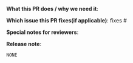 <!--
Please add the affected binary name in the title unless multiple binaries are affected, e.g.
[cinder-csi-plugin] Fix volume deletion
For openstack-cloud-controller-manager, you can use [occm] for short.

All the currently maintained binaries are:
* openstack-cloud-controller-manager (occm)
* cinder-csi-plugin
* manila-csi-plugin
* k8s-keystone-auth
* client-keystone-auth
* octavia-ingress-controller
* magnum-auto-healer
* barbican-kms-plugin
-->

**What this PR does / why we need it**:

**Which issue this PR fixes(if applicable)**:
fixes #

**Special notes for reviewers**:
<!-- e.g. How to test this PR -->

**Release note**:
<!--
1. Release note is required if a significant change is introduced, otherwise please keep this section as is.
2. Release note is in Markdown format and should begin with the binary name unless multiple binaries are affected, e.g. [openstack-cloud-controller-manager] Deprecate Neutron-LBaaS support.
3. Instructions for writing a release note: https://git.k8s.io/community/contributors/guide/release-notes.md
-->
```release-note
NONE
```

